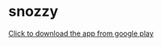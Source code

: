 # snozzy

[Click to download the app from google play](https://play.google.com/store/apps/details?id=surk.inc.snoozy)
